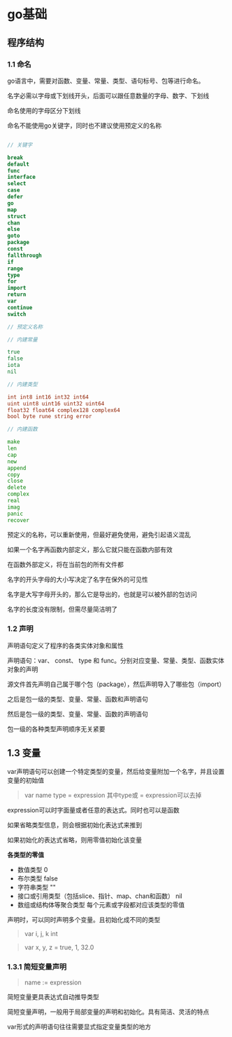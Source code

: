 # go基础

## 程序结构

### 1.1 命名

go语言中，需要对函数、变量、常量、类型、语句标号、包等进行命名。

名字必需以字母或下划线开头，后面可以跟任意数量的字母、数字、下划线

命名使用的字母区分下划线

命名不能使用go关键字，同时也不建议使用预定义的名称

```go

// 关键字

break
default
func
interface
select
case
defer
go
map
struct
chan
else
goto
package
const
fallthrough
if
range
type
for
import
return
var
continue
switch

// 预定义名称

// 内建常量

true
false
iota
nil

// 内建类型

int int8 int16 int32 int64
uint uint8 uint16 uint32 uint64
float32 float64 complex128 complex64
bool byte rune string error

// 内建函数

make
len
cap
new
append
copy
close 
delete
complex
real
imag
panic
recover

```

预定义的名称，可以重新使用，但最好避免使用，避免引起语义混乱

如果一个名字再函数内部定义，那么它就只能在函数内部有效

在函数外部定义，将在当前包的所有文件都

名字的开头字母的大小写决定了名字在保外的可见性

名字是大写字母开头的，那么它是导出的，也就是可以被外部的包访问

名字的长度没有限制，但需尽量简洁明了

### 1.2 声明

声明语句定义了程序的各类实体对象和属性

声明语句：var、 const、 type 和 func。分别对应变量、常量、类型、函数实体对象的声明

源文件首先声明自己属于哪个包（package），然后声明导入了哪些包（import）

之后是包一级的类型、变量、常量、函数和声明语句

然后是包一级的类型、变量、常量、函数的声明语句

包一级的各种类型声明顺序无关紧要

## 1.3 变量

var声明语句可以创建一个特定类型的变量，然后给变量附加一个名字，并且设置变量的初始值

> var name type = expression
> 其中type或 = expression可以去掉

expression可以时字面量或者任意的表达式。同时也可以是函数

如果省略类型信息，则会根据初始化表达式来推到

如果初始化的表达式省略，则用零值初始化该变量

**各类型的零值**

- 数值类型 0
- 布尔类型 false
- 字符串类型 ""
- 接口或引用类型（包括slice、指针、map、chan和函数） nil
- 数组或结构体等聚合类型 每个元素或字段都对应该类型的零值

声明时，可以同时声明多个变量。且初始化成不同的类型

> var i, j, k int

> var x, y, z = true, 1, 32.0

### 1.3.1 简短变量声明

> name := expression

简短变量更具表达式自动推导类型

简短变量声明，一般用于局部变量的声明和初始化。具有简洁、灵活的特点

var形式的声明语句往往需要显式指定变量类型的地方